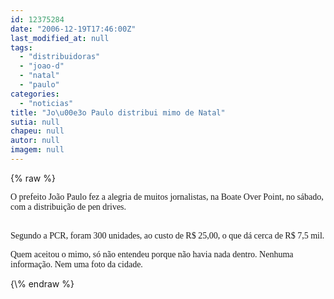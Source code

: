 ```yaml
---
id: 12375284
date: "2006-12-19T17:46:00Z"
last_modified_at: null
tags:
  - "distribuidoras"
  - "joao-d"
  - "natal"
  - "paulo"
categories:
  - "noticias"
title: "Jo\u00e3o Paulo distribui mimo de Natal"
sutia: null
chapeu: null
autor: null
imagem: null
---
```

{\% raw %}
<p><P><FONT face=Verdana>O prefeito João Paulo fez a alegria de muitos jornalistas, na Boate Over Point, no sábado, com a distribuição de pen drives.</FONT></P><FONT face=Verdana></p>
<p><P><BR>Segundo a PCR, foram 300 unidades, ao custo de R$ 25,00, o que dá cerca de R$ 7,5 mil.<BR></P></p>
<p><P>Quem aceitou o mimo, só não entendeu porque não havia nada dentro. Nenhuma informação. Nem uma foto da cidade.</FONT></P> </p>
{\% endraw %}